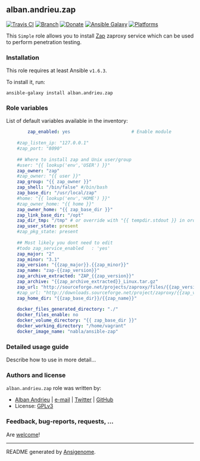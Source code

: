 ## alban.andrieu.zap

[![Travis CI](http://img.shields.io/travis/AlbanAndrieu/ansible-zap.svg?style=flat)](http://travis-ci.org/AlbanAndrieu/ansible-zap) [![Branch](http://img.shields.io/github/tag/AlbanAndrieu/ansible-zap.svg?style=flat-square)](https://github.com/AlbanAndrieu/ansible-zap/tree/master) [![Donate](https://img.shields.io/gratipay/AlbanAndrieu.svg?style=flat)](https://www.gratipay.com/AlbanAndrieu)  [![Ansible Galaxy](http://img.shields.io/badge/galaxy-alban.andrieu.zap-blue.svg?style=flat)](https://galaxy.ansible.com/list#/roles/1614) [![Platforms](http://img.shields.io/badge/platforms-ubuntu-lightgrey.svg?style=flat)](#)

This ``Simple`` role allows you to install [Zap](https://code.google.com/p/zaproxy/) zaproxy service
which can be used to perform penetration testing.

### Installation

This role requires at least Ansible `v1.6.3`. 

To install it, run:

    ansible-galaxy install alban.andrieu.zap



### Role variables

List of default variables available in the inventory:

```yaml
        zap_enabled: yes                       # Enable module
    
    #zap_listen_ip: "127.0.0.1"
    #zap_port: "8090"
    
    ## Where to install zap and Unix user/group
    #user: "{{ lookup('env','USER') }}"
    zap_owner: "zap" 
    #zap_owner: "{{ user }}" 
    zap_group: "{{ zap_owner }}"
    zap_shell: "/bin/false" #/bin/bash
    zap_base_dir: "/usr/local/zap"
    #home: "{{ lookup('env','HOME') }}"
    #zap_owner_home: "{{ home }}"
    zap_owner_home: "{{ zap_base_dir }}"
    zap_link_base_dir: "/opt"
    zap_dir_tmp: "/tmp" # or override with "{{ tempdir.stdout }} in order to have be sure to download the file"
    zap_user_state: present
    #zap_pkg_state: present
    
    ## Most likely you dont need to edit 
    #todo zap_service_enabled   : 'yes'
    zap_major: "2"
    zap_minor: "3.1"
    zap_version: "{{zap_major}}.{{zap_minor}}"
    zap_name: "zap-{{zap_version}}"
    zap_archive_extracted: "ZAP_{{zap_version}}"
    zap_archive: "{{zap_archive_extracted}}_Linux.tar.gz"
    zap_url: "http://sourceforge.net/projects/zaproxy/files/{{zap_version}}/{{zap_archive}}/download"
    #zap_url: "http://downloads.sourceforge.net/project/zaproxy/{{zap_version}}/{{zap_archive}}?r=&ts=1411599584&use_mirror=skylink"
    zap_home_dir: "{{zap_base_dir}}/{{zap_name}}"
    
    docker_files_generated_directory: "./"
    docker_files_enable: no
    docker_volume_directory: "{{ zap_base_dir }}"
    docker_working_directory: "/home/vagrant"
    docker_image_name: "nabla/ansible-zap"
```


### Detailed usage guide

Describe how to use in more detail...


### Authors and license

`alban.andrieu.zap` role was written by:
- [Alban Andrieu](fr.linkedin.com/in/nabla/) | [e-mail](mailto:alban.andrieu@free.fr) | [Twitter](https://twitter.com/AlbanAndrieu) | [GitHub](https://github.com/AlbanAndrieu)
- License: [GPLv3](https://tldrlegal.com/license/gnu-general-public-license-v3-%28gpl-3%29)

### Feedback, bug-reports, requests, ...

Are [welcome](https://github.com/AlbanAndrieu/ansible-zap/issues)!

***

README generated by [Ansigenome](https://github.com/nickjj/ansigenome/).

